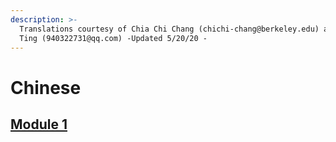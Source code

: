 ```yaml
---
description: >-
  Translations courtesy of Chia Chi Chang (chichi-chang@berkeley.edu) and George
  Ting (940322731@qq.com) -Updated 5/20/20 -
---
```


# Chinese

## [Module 1](https://docs.google.com/document/d/1AXW14B4kC16OxqxrZidLof8wbGyMU9TVuW9CkFmwjes/edit?usp=sharing)

## 


